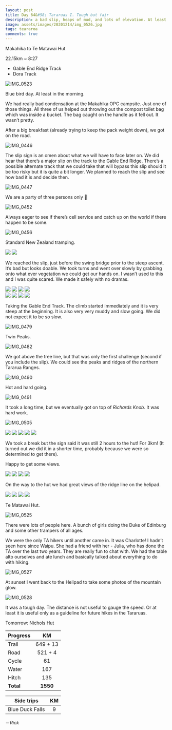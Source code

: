 ```yaml
---
layout: post
title: Day 64&#58; Tararuas I. Tough but fair
description: a bad slip, heaps of mud, and lots of elevation. At least the weather was great. 
image: assets/images/20201214/img_0526.jpg
tags: teararoa
comments: true
---
```


Makahika to Te Matawai Hut

22.15km ~ 8:27

- Gable End Ridge Track
- Dora Track

![IMG_0523](/assets/images/20201214/img_0523.jpg)

Blue bird day. At least in the morning. 

We had really bad condensation at the Makahika OPC campsite. Just one of those things. All three of us helped out throwing out the compost toilet bag which was inside a bucket. The bag caught on the handle as it fell out. It wasn’t pretty. 

After a big breakfast (already trying to keep the pack weight down), we got on the road. 

![IMG_0446](/assets/images/20201214/img_0446.jpg)

The slip sign is an omen about what we will have to face later on. We did hear that there’s a major slip on the track to the Gable End Ridge. There’s a possible alternate track that we could take that will bypass this slip should it be too risky but it is quite a bit longer. We planned to reach the slip and see how bad it is and decide then. 

![IMG_0447](/assets/images/20201214/img_0447.jpg)

We are a party of three persons only 🤨

![IMG_0452](/assets/images/20201214/img_0452.jpg)

Always eager to see if there’s cell service and catch up on the world if there happen to be some. 

![IMG_0456](/assets/images/20201214/img_0456.jpg)

Standard New Zealand tramping. 

<div class="gallery" data-columns="2">
  <img src="/assets/images/20201214/img_0458.jpg">
  <img src="/assets/images/20201214/img_0459.jpg">
</div>

We reached the slip, just before the swing bridge prior to the steep ascent. It’s bad but looks doable. We took turns and went over slowly by grabbing onto what ever vegetation we could get our hands on. I wasn’t used to this and I was quite scared. We made it safely with no dramas. 

<div class="gallery" data-columns="2">
  <img src="/assets/images/20201214/img_0461.jpg">
  <img src="/assets/images/20201214/img_0462.jpg">
  <img src="/assets/images/20201214/img_0466.jpg">
  <img src="/assets/images/20201214/img_0468.jpg">
</div>

<div class="gallery" data-columns="2">
  <img src="/assets/images/20201214/img_0467.jpg">
  <img src="/assets/images/20201214/img_0469.jpg">
  <img src="/assets/images/20201214/img_0474.jpg">
  <img src="/assets/images/20201214/img_0477.jpg">
</div>

Taking the Gable End Track. The climb started immediately and it is very steep at the beginning. It is also very very muddy and slow going. We did not expect it to be so slow. 

![IMG_0479](/assets/images/20201214/img_0479.jpg)

Twin Peaks. 

![IMG_0482](/assets/images/20201214/img_0482.jpg)

We got above the tree line, but that was only the first challenge (second if you include the slip). We could see the peaks and ridges of the northern Tararua Ranges. 

![IMG_0490](/assets/images/20201214/img_0490.jpg)

Hot and hard going. 

![IMG_0491](/assets/images/20201214/img_0491.jpg)

It took a long time, but we eventually got on top of _Richards Knob_. It was hard work. 

![IMG_0505](/assets/images/20201214/img_0505.jpg)

<div class="gallery" data-columns="2">
  <img src="/assets/images/20201214/img_0497.jpg">
  <img src="/assets/images/20201214/img_0500.jpg">
  <img src="/assets/images/20201214/img_0501.jpg">
  <img src="/assets/images/20201214/img_0502.jpg">
  <img src="/assets/images/20201214/img_0504.jpg">
</div>

We took a break but the sign said it was still 2 hours to the hut! For 3km! (It turned out we did it in a shorter time, probably because we were so determined to get there).

Happy to get some views. 

<div class="gallery" data-columns="2">
  <img src="/assets/images/20201214/img_0506.jpg">
  <img src="/assets/images/20201214/img_0507.jpg">
  <img src="/assets/images/20201214/img_0508.jpg">
  <img src="/assets/images/20201214/img_0509.jpg">
</div>

On the way to the hut we had great views of the ridge line on the helipad. 

<div class="gallery" data-columns="2">
  <img src="/assets/images/20201214/img_0511.jpg">
  <img src="/assets/images/20201214/img_0514.jpg">
  <img src="/assets/images/20201214/img_0516.jpg">
  <img src="/assets/images/20201214/img_0519.jpg">
</div>

Te Matawai Hut. 

![IMG_0525](/assets/images/20201214/img_0525.jpg)

There were lots of people here. A bunch of girls doing the Duke of Edinburg and some other trampers of all ages. 

We were the only TA hikers until another came in. It was Charlotte! I hadn’t seen here since Waipu. She had a friend with her - Julia, who has done the TA over the last two years. They are really fun to chat with. We had the table alto ourselves and ate lunch and basically talked about everything to do with hiking. 

![IMG_0527](/assets/images/20201214/img_0527.jpg)

At sunset I went back to the Helipad to take some photos of the mountain glow. 

![IMG_0528](/assets/images/20201214/img_0528.jpg)

It was a tough day. The distance is not useful to gauge the speed. Or at least it is useful only as a guideline for future hikes in the Tararuas. 

Tomorrow: Nichols Hut


| Progress | KM |
| ---- |:----:|
| Trail | 649 + 13 |
| Road | 521 + 4 |
| Cycle | 61 |
| Water | 167 |
| Hitch | 135 |
| **Total** | **1550** |

| Side trips | KM |
| ---- |:----:|
| Blue Duck Falls | 9 |

－_Rick_